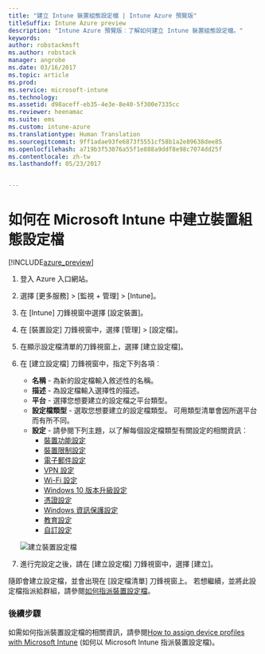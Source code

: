 ```yaml
---
title: "建立 Intune 裝置組態設定檔 | Intune Azure 預覽版"
titleSuffix: Intune Azure preview
description: "Intune Azure 預覽版︰了解如何建立 Intune 裝置組態設定檔。"
keywords: 
author: robstackmsft
ms.author: robstack
manager: angrobe
ms.date: 03/16/2017
ms.topic: article
ms.prod: 
ms.service: microsoft-intune
ms.technology: 
ms.assetid: d98aceff-eb35-4e3e-8e40-5f300e7335cc
ms.reviewer: heenamac
ms.suite: ems
ms.custom: intune-azure
ms.translationtype: Human Translation
ms.sourcegitcommit: 9ff1adae93fe6873f5551cf58b1a2e89638dee85
ms.openlocfilehash: a719b3f53076a55f1e888a9ddf8e98c7074dd25f
ms.contentlocale: zh-tw
ms.lasthandoff: 05/23/2017


---
```


# <a name="how-to-create-device-configuration-profiles-in-microsoft-intune"></a>如何在 Microsoft Intune 中建立裝置組態設定檔

[!INCLUDE[azure_preview](./includes/azure_preview.md)]


1. 登入 Azure 入口網站。
2. 選擇 [更多服務]  >  [監視 + 管理]  >  [Intune]。
3. 在 [Intune] 刀鋒視窗中選擇 [設定裝置]。
2. 在 [裝置設定] 刀鋒視窗中，選擇 [管理]  >  [設定檔]。
2. 在顯示設定檔清單的刀鋒視窗上，選擇 [建立設定檔]。
3. 在 [建立設定檔] 刀鋒視窗中，指定下列各項︰
    - **名稱** - 為新的設定檔輸入敘述性的名稱。
    - **描述** - 為設定檔輸入選擇性的描述。
    - **平台** - 選擇您想要建立的設定檔之平台類型。
    - **設定檔類型** - 選取您想要建立的設定檔類型。 可用類型清單會因所選平台而有所不同。
    - **設定** - 請參閱下列主題，以了解每個設定檔類型有關設定的相關資訊︰
        -  [裝置功能設定](device-features-configure.md)
        -  [裝置限制設定](device-restrictions-configure.md)
        -  [電子郵件設定](email-settings-configure.md)
        -  [VPN 設定](vpn-settings-configure.md)
        -  [Wi-Fi 設定](wi-fi-settings-configure.md)
        -  [Windows 10 版本升級設定](edition-upgrade-configure-windows-10.md)
        -  [憑證設定](certificates-configure.md)
        -  [Windows 資訊保護設定](windows-information-protection-configure.md)
        -  [教育設定](education-settings-configure.md)
        -  [自訂設定](custom-settings-configure.md)

    ![建立裝置設定檔](./media/create-device-profile.png)
4. 進行完設定之後，請在 [建立設定檔] 刀鋒視窗中，選擇 [建立]。

隨即會建立設定檔，並會出現在 [設定檔清單] 刀鋒視窗上。
若想繼續，並將此設定檔指派給群組，請參閱[如何指派裝置設定檔](device-profile-assign.md)。


### <a name="next-steps"></a>後續步驟
如需如何指派裝置設定檔的相關資訊，請參閱[How to assign device profiles with Microsoft Intune](device-profile-assign.md) (如何以 Microsoft Intune 指派裝置設定檔)。

